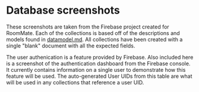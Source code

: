# Database screenshots

These screenshots are taken from the Firebase project created for RoomMate. Each of the collections is based off of the descriptions and models found in [datamodel.md](https://github.com/abagramian/RoomMate/blob/main/datamodel/datamodel.md). All collections have been created with a single "blank" document with all the expected fields.

The user authenication is a feature provided by Firebase. Also included here is a screenshot of the authentication dashboard from the Firebase console. It currently contains information on a single user to demonstrate how this feature will be used. The auto-generated User UIDs from this table are what will be used in any collections that reference a user UID.
